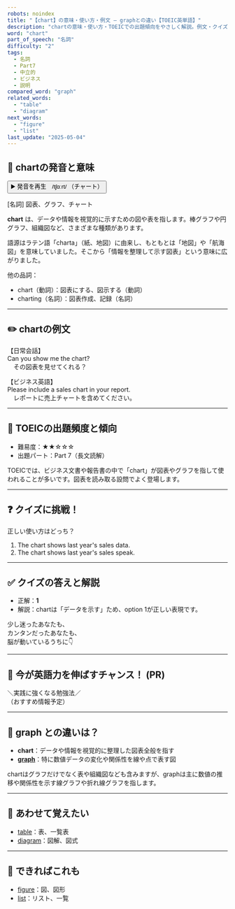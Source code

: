 ```yaml
---
robots: noindex
title: "【chart】の意味・使い方・例文 ― graphとの違い【TOEIC英単語】"
description: "chartの意味・使い方・TOEICでの出題傾向をやさしく解説。例文・クイズ付きでgraphとの違いもわかりやすく学べます。"
word: "chart"
part_of_speech: "名詞"
difficulty: "2"
tags:
  - 名詞
  - Part7
  - 中立的
  - ビジネス
  - 説明
compared_word: "graph"
related_words:
  - "table"
  - "diagram"
next_words:
  - "figure"
  - "list"
last_update: "2025-05-04"
---
```


## 🔰 chartの発音と意味

<button class="play-audio" onclick="playTTS('chart')">
  <span class="play-audio-main">
    ▶️ 発音を再生　/tʃɑːrt/
  </span>
  <span class="play-audio-sub">
    （チャート）
  </span>
</button>

[名詞] 図表、グラフ、チャート

**chart** は、データや情報を視覚的に示すための図や表を指します。棒グラフや円グラフ、組織図など、さまざまな種類があります。

語源はラテン語「charta」（紙、地図）に由来し、もともとは「地図」や「航海図」を意味していました。そこから「情報を整理して示す図表」という意味に広がりました。

他の品詞：  
- chart（動詞）：図表にする、図示する（動詞）
- charting（名詞）：図表作成、記録（名詞）

---

## ✏️ chartの例文

【日常会話】  
Can you show me the chart?  
　その図表を見せてくれる？

【ビジネス英語】  
Please include a sales chart in your report.  
　レポートに売上チャートを含めてください。

---

## 🎯 TOEICの出題頻度と傾向

- 難易度：★★☆☆☆
- 出題パート：Part 7（長文読解）

TOEICでは、ビジネス文書や報告書の中で「chart」が図表やグラフを指して使われることが多いです。図表を読み取る設問でよく登場します。

---

## ❓ クイズに挑戦！

正しい使い方はどっち？

1. The chart shows last year's sales data.  
2. The chart shows last year's sales speak.

---

## ✅ クイズの答えと解説

- 正解：**1**
- 解説：chartは「データを示す」ため、option 1が正しい表現です。

少し迷ったあなたも、  
カンタンだったあなたも、  
脳が動いているうちに👇️

---

## 🚀 今が英語力を伸ばすチャンス！ (PR)

<div class="info-center">
＼実践に強くなる勉強法／<br>  
（おすすめ情報予定）
</div>

---

## 🤔  graph との違いは？

- **chart**：データや情報を視覚的に整理した図表全般を指す
- **[graph](/word/graph/)**：特に数値データの変化や関係性を線や点で表す図

chartはグラフだけでなく表や組織図なども含みますが、graphは主に数値の推移や関係性を示す線グラフや折れ線グラフを指します。

---

## 🧩 あわせて覚えたい

- [table](/word/table/)：表、一覧表
- [diagram](/word/diagram/)：図解、図式

---

## 📖 できればこれも

- [figure](/word/figure/)：図、図形
- [list](/word/list/)：リスト、一覧

<!-- cvid: aid42_bid46 -->
